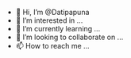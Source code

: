 - 👋 Hi, I’m @Datipapuna
- 👀 I’m interested in ...
- 🌱 I’m currently learning ...
- 💞️ I’m looking to collaborate on ...
- 📫 How to reach me ...

<!---
Datipapuna/Datipapuna is a ✨ special ✨ repository because its `README.md` (this file) appears on your GitHub profile.
You can click the Preview link to take a look at your changes.
--->
